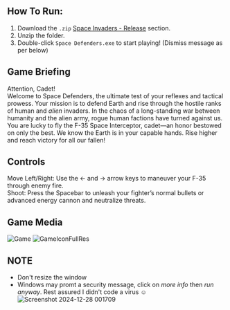 ## How To Run:
1. Download the `.zip` [Space Invaders - Release](https://github.com/GitHubMat284/Space-Defenders/blob/DevBranch/bin/Space%20Invaders%20-%20Release.zip) section.
2. Unzip the folder.
3. Double-click `Space Defenders.exe` to start playing! (Dismiss message as per below)

## Game Briefing

Attention, Cadet!<br>
Welcome to Space Defenders, the ultimate test of your reflexes and tactical prowess. Your mission is to defend Earth and rise through the hostile ranks of human and *alien* invaders. In the chaos of a long-standing war between humanity and the alien army, rogue human factions have turned against us. You are lucky to fly the F-35 Space Interceptor, cadet—an honor bestowed on only the best. We know the Earth is in your capable hands. Rise higher and reach victory for all our fallen!

## Controls
Move Left/Right: Use the ← and → arrow keys to maneuver your F-35 through enemy fire.<br>
Shoot: Press the Spacebar to unleash your fighter’s normal bullets or advanced energy cannon and neutralize threats.

## Game Media
![Game](https://github.com/user-attachments/assets/83d56d8e-c107-4424-888c-ee52232ce693)
![GameIconFullRes](https://github.com/user-attachments/assets/1789aa51-a9c1-41ff-be23-ac661cedc7dc)

## NOTE 
- Don't resize the window
- Windows may promt a security message, click on *more info* then *run anyway*. Rest assured I didn't code a virus ☺
![Screenshot 2024-12-28 001709](https://github.com/user-attachments/assets/68814e5e-d180-4c19-984d-097a775d7977)
